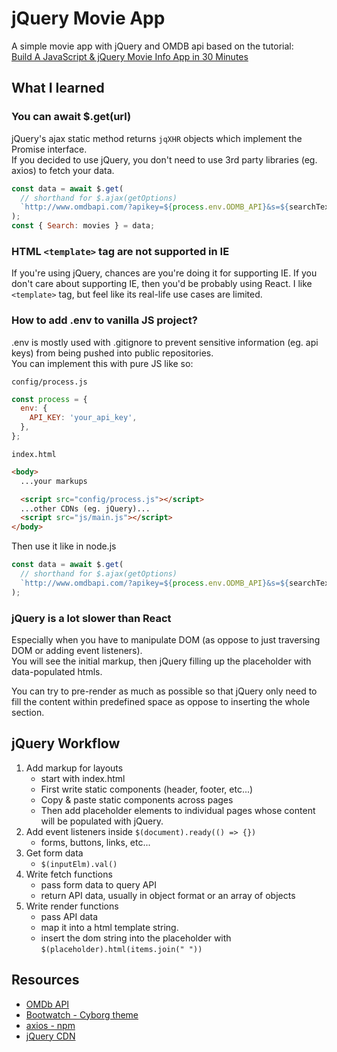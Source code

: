# jQuery Movie App

A simple movie app with jQuery and OMDB api based on the tutorial:<br/>
[Build A JavaScript & jQuery Movie Info App in 30 Minutes](https://youtu.be/YsPqjYGauns)

## What I learned

### You can await $.get(url)

jQuery's ajax static method returns `jqXHR` objects which implement the Promise interface.  
If you decided to use jQuery, you don't need to use 3rd party libraries (eg. axios) to fetch your data.

```js
const data = await $.get(
  // shorthand for $.ajax(getOptions)
  `http://www.omdbapi.com/?apikey=${process.env.ODMB_API}&s=${searchText}`
);
const { Search: movies } = data;
```

### HTML `<template>` tag are not supported in IE

If you're using jQuery, chances are you're doing it for supporting IE.
If you don't care about supporting IE, then you'd be probably using React.
I like `<template>` tag, but feel like its real-life use cases are limited.

### How to add .env to vanilla JS project?

.env is mostly used with .gitignore to prevent sensitive information (eg. api keys) from being pushed into public repositories.  
You can implement this with pure JS like so:

`config/process.js`

```js
const process = {
  env: {
    API_KEY: 'your_api_key',
  },
};
```

`index.html`

```html
<body>
  ...your markups

  <script src="config/process.js"></script>
  ...other CDNs (eg. jQuery)...
  <script src="js/main.js"></script>
</body>
```

Then use it like in node.js

```js
const data = await $.get(
  // shorthand for $.ajax(getOptions)
  `http://www.omdbapi.com/?apikey=${process.env.ODMB_API}&s=${searchText}`
);
```

### jQuery is a lot slower than React

Especially when you have to manipulate DOM (as oppose to just traversing DOM or adding event listeners).  
You will see the initial markup, then jQuery filling up the placeholder with data-populated htmls.

You can try to pre-render as much as possible so that jQuery only need to fill the content within predefined space as oppose to inserting the whole section.

## jQuery Workflow

1. Add markup for layouts
   - start with index.html
   - First write static components (header, footer, etc...)
   - Copy & paste static components across pages
   - Then add placeholder elements to individual pages whose content will be populated with jQuery.
2. Add event listeners inside `$(document).ready(() => {})`
   - forms, buttons, links, etc...
3. Get form data
   - `$(inputElm).val()`
4. Write fetch functions
   - pass form data to query API
   - return API data, usually in object format or an array of objects
5. Write render functions
   - pass API data
   - map it into a html template string.
   - insert the dom string into the placeholder with `$(placeholder).html(items.join(" "))`

## Resources

- [OMDb API](http://www.omdbapi.com/)
- [Bootwatch - Cyborg theme](https://bootswatch.com/cyborg/)
- [axios - npm](https://www.npmjs.com/package/axios)
- [jQuery CDN](https://code.jquery.com/)
